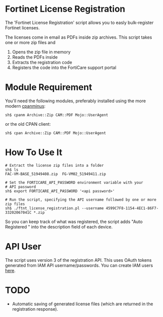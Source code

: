 # Fortinet License Registration

The 'Fortinet License Registration' script allows you to easly bulk-register Fortinet licenses.

The licenses come in email as PDFs inside zip archives. This script takes one or more zip files and

1. Opens the zip file in memory
1. Reads the PDFs inside
1. Extracts the registration code
1. Registers the code into the FortiCare support portal

# Module Requirement

You'll need the following modules, preferably installed using the more modern [cpanminus](https://metacpan.org/pod/App::cpanminus):

```
sh$ cpanm Archive::Zip CAM::PDF Mojo::UserAgent
```

or the old CPAN client:

```
sh$ cpan Archive::Zip CAM::PDF Mojo::UserAgent
```

# How To Use It

```
# Extract the license zip files into a folder
sh$ ls
FAC-VM-BASE_51949408.zip  FG-VM02_51949411.zip

# Set the FORTICARE_API_PASSWORD environment variable with your
# API password
sh$ export FORTICARE_API_PASSWORD '<api password>'

# Run the script, specifying the API username followed by one or more zip files
sh$ ./ftnt_license_registration.pl --username 4599C7F8-1154-4EC1-86F7-33202067041C *.zip
```

So you can keep track of what was registered, the script adds "Auto Registered <date> <time>" into the description field of each device.

# API User

The script uses version 3 of the registration API. This uses OAuth tokens generated from IAM API username/passwords. You can create IAM users [here](https://support.fortinet.com/iam/#/api-user).

# TODO

- Automatic saving of generated license files (which are returned in the registration response).
